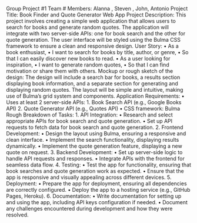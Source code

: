 Group Project #1
Team #
Members: Alanna , Steven , John, Antonio
Project Title:
Book Finder and Quote Generator Web App
Project Description:
This project involves creating a simple web application that allows users to search for books and generate random quotes. The application will integrate with two server-side APIs: one for book search and the other for quote generation. The user interface will be styled using the Bulma CSS framework to ensure a clean and responsive design.
User Story:
	•	As a book enthusiast,
	•	I want to search for books by title, author, or genre,
	•	So that I can easily discover new books to read.
	•	As a user looking for inspiration,
	•	I want to generate random quotes,
	•	So that I can find motivation or share them with others.
Mockup or rough sketch of the design:
The design will include a search bar for books, a results section displaying book information, and a separate section for generating and displaying random quotes. The layout will be simple and intuitive, making use of Bulma’s grid system and components.
Application Requirements:
	•	Uses at least 2 server-side APIs:
	1.	Book Search API (e.g., Google Books API)
	2.	Quote Generator API (e.g., Quotes API)
	•	CSS framework: Bulma
Rough Breakdown of Tasks:
	1.	API Integration:
	•	Research and select appropriate APIs for book search and quote generation.
	•	Set up API requests to fetch data for book search and quote generation.
	2.	Frontend Development:
	•	Design the layout using Bulma, ensuring a responsive and clean interface.
	•	Implement the search functionality, displaying results dynamically.
	•	Implement the quote generation feature, displaying a new quote on request.
	3.	Backend Development:
	•	Set up server-side logic to handle API requests and responses.
	•	Integrate APIs with the frontend for seamless data flow.
	4.	Testing:
	•	Test the app for functionality, ensuring that book searches and quote generation work as expected.
	•	Ensure that the app is responsive and visually appealing across different devices.
	5.	Deployment:
	•	Prepare the app for deployment, ensuring all dependencies are correctly configured.
	•	Deploy the app to a hosting service (e.g., GitHub Pages, Heroku).
	6.	Documentation:
	•	Write documentation for setting up and using the app, including API keys configuration if needed.
	•	Document any challenges encountered during development and how they were resolved.
